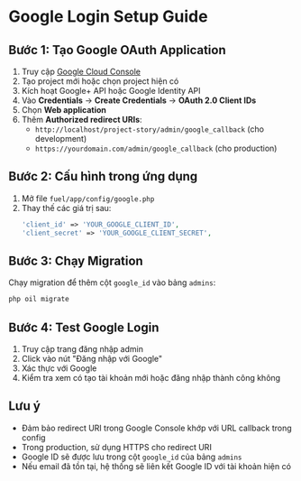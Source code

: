 # Google Login Setup Guide

## Bước 1: Tạo Google OAuth Application

1. Truy cập [Google Cloud Console](https://console.cloud.google.com/)
2. Tạo project mới hoặc chọn project hiện có
3. Kích hoạt Google+ API hoặc Google Identity API
4. Vào **Credentials** → **Create Credentials** → **OAuth 2.0 Client IDs**
5. Chọn **Web application**
6. Thêm **Authorized redirect URIs**:
   - `http://localhost/project-story/admin/google_callback` (cho development)
   - `https://yourdomain.com/admin/google_callback` (cho production)

## Bước 2: Cấu hình trong ứng dụng

1. Mở file `fuel/app/config/google.php`
2. Thay thế các giá trị sau:
   ```php
   'client_id' => 'YOUR_GOOGLE_CLIENT_ID',
   'client_secret' => 'YOUR_GOOGLE_CLIENT_SECRET',
   ```

## Bước 3: Chạy Migration

Chạy migration để thêm cột `google_id` vào bảng `admins`:

```bash
php oil migrate
```

## Bước 4: Test Google Login

1. Truy cập trang đăng nhập admin
2. Click vào nút "Đăng nhập với Google"
3. Xác thực với Google
4. Kiểm tra xem có tạo tài khoản mới hoặc đăng nhập thành công không

## Lưu ý

- Đảm bảo redirect URI trong Google Console khớp với URL callback trong config
- Trong production, sử dụng HTTPS cho redirect URI
- Google ID sẽ được lưu trong cột `google_id` của bảng `admins`
- Nếu email đã tồn tại, hệ thống sẽ liên kết Google ID với tài khoản hiện có
